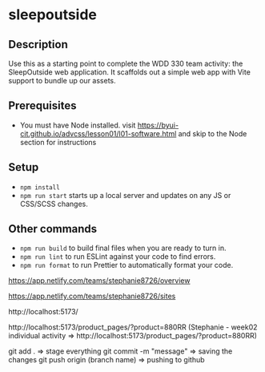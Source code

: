 # sleepoutside

## Description

Use this as a starting point to complete the WDD 330 team activity: the SleepOutside web application. It scaffolds out a simple web app with Vite support to bundle up our assets.

## Prerequisites

- You must have Node installed. visit https://byui-cit.github.io/advcss/lesson01/l01-software.html and skip to the Node section for instructions

## Setup

- `npm install`
- `npm run start` starts up a local server and updates on any JS or CSS/SCSS changes.

## Other commands

- `npm run build` to build final files when you are ready to turn in.
- `npm run lint` to run ESLint against your code to find errors.
- `npm run format` to run Prettier to automatically format your code.


https://app.netlify.com/teams/stephanie8726/overview

https://app.netlify.com/teams/stephanie8726/sites

http://localhost:5173/


http://localhost:5173/product_pages/?product=880RR
(Stephanie - week02 individual activity => http://localhost:5173/product_pages/?product=880RR)

git add . => stage everything
git commit -m "message" => saving the changes
git push origin (branch name) => pushing to github

